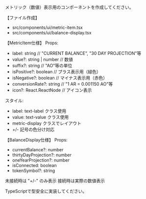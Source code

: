 メトリック（数値）表示用のコンポーネントを作成してください。

【ファイル作成】

- src/components/ui/metric-item.tsx
- src/components/ui/balance-display.tsx

【MetricItem仕様】
Props:

- label: string // "CURRENT BALANCE", "30 DAY PROJECTION"等
- value?: string | number // 数値
- suffix?: string // "AO"等の単位
- isPositive?: boolean // プラス表示用（緑色）
- isNegative?: boolean // マイナス表示用（赤色）
- conversionRate?: string // "1 AR = 0.001150 AO"等
- icon?: React.ReactNode // アイコン表示

スタイル:

- label: text-label クラス使用
- value: text-value クラス使用
- metric-display クラスでレイアウト
- +/- 記号の色分け対応

【BalanceDisplay仕様】
Props:

- currentBalance?: number
- thirtyDayProjection?: number
- oneYearProjection?: number
- isConnected: boolean
- tokenSymbol?: string

未接続時は "+/-" のみ表示
接続時は実際の数値表示

TypeScriptで型安全に実装してください。

